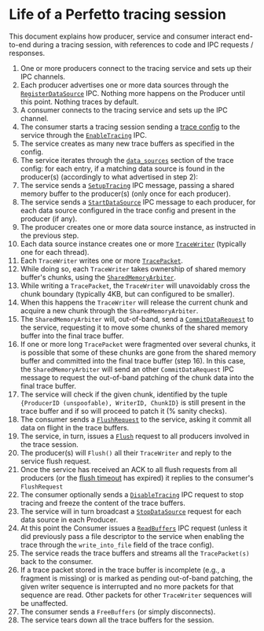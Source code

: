 # Life of a Perfetto tracing session

This document explains how producer, service and consumer interact end-to-end
during a tracing session, with references to code and IPC requests / responses.

1.  One or more producers connect to the tracing service and sets up their IPC
    channels.
2.  Each producer advertises one or more data sources through the
    [`RegisterDataSource`](/protos/perfetto/ipc/producer_port.proto#34) IPC.
    Nothing more happens on the Producer until this point. Nothing traces by
    default.
3.  A consumer connects to the tracing service and sets up the IPC channel.
4.  The consumer starts a tracing session sending a
    [trace config](/docs/concepts/config.md) to the service through the
    [`EnableTracing`](/protos/perfetto/ipc/consumer_port.proto#65) IPC.
6.  The service creates as many new trace buffers as specified in the config.
7.  The service iterates through the
    [`data_sources`](/protos/perfetto/config/trace_config.proto#50) section of
    the trace config: for each entry, if a matching data source is found in the
    producer(s) (accordingly to what advertised in step 2):
8.  The service sends a
    [`SetupTracing`](/protos/perfetto/ipc/producer_port.proto#112) IPC message,
    passing a shared memory buffer  to the producer(s) (only once for each
    producer).
9.  The service sends a
    [`StartDataSource`](/protos/perfetto/ipc/producer_port.proto#105) IPC message
    to each producer, for each data source configured in the trace config and
    present in the producer (if any).
10. The producer creates one or more data source instance, as instructed in
    the previous step.
11. Each data source instance creates one or more
    [`TraceWriter`](/include/perfetto/ext/tracing/core/trace_writer.h) (typically
    one for each thread).
12. Each `TraceWriter` writes one or more
    [`TracePacket`](/protos/perfetto/trace/trace_packet.proto).
13. While doing so, each `TraceWriter` takes ownership of shared memory buffer's
    chunks, using the [`SharedMemoryArbiter`](/include/perfetto/ext/tracing/core/shared_memory_arbiter.h).
14. While writing a `TracePacket`, the `TraceWriter` will unavoidably cross the
    chunk boundary (typically 4KB, but can configured to be smaller).
15. When this happens the `TraceWriter` will release the current chunk and
    acquire a new chunk through the `SharedMemoryArbiter`.
16. The `SharedMemoryArbiter` will, out-of-band, send a
    [`CommitDataRequest`](/protos/perfetto/ipc/producer_port.proto#41) to the
    service, requesting it to move some chunks of the shared memory buffer into
    the final trace buffer.
17. If one or more long `TracePacket` were fragmented over several chunks, it is
    possible that some of these chunks are gone from the shared memory
    buffer and committed into the final trace buffer (step 16). In this case,
    the `SharedMemoryArbiter` will send an other `CommitDataRequest` IPC message
    to request the out-of-band patching of the chunk data into the final trace
    buffer.
18. The service will check if the given chunk, identified by the tuple
    `{ProducerID (unspoofable), WriterID, ChunkID}` is still present in the
    trace buffer and if so will proceed to patch it (% sanity checks).
19. The consumer sends a [`FlushRequest`](/protos/perfetto/ipc/consumer_port.proto#52)
    to the service, asking it commit all data on flight in the trace buffers.
20. The service, in turn, issues a
    [`Flush`](/protos/perfetto/ipc/producer_port.proto#132) request to all
    producers involved in the trace session.
21. The producer(s) will `Flush()` all their `TraceWriter` and reply to the
    service flush request.
22. Once the service has received an ACK to all flush requests from all
    producers (or the
    [flush timeout](/protos/perfetto/ipc/consumer_port.proto#117) has expired)
    it replies to the consumer's `FlushRequest`
23. The consumer optionally sends a
    [`DisableTracing`](/protos/perfetto/ipc/consumer_port.proto#38) IPC request
    to stop tracing and freeze the content of the trace buffers.
24. The service will in turn broadcast a
    [`StopDataSource`](/protos/perfetto/ipc/producer_port.proto#110) request for
    each data source in each Producer.
23. At this point the Consumer issues a
    [`ReadBuffers`](/protos/perfetto/ipc/consumer_port.proto#41) IPC request
    (unless it did previously pass a file descriptor to the service when
    enabling the trace through the `write_into_file` field of the trace config).
24. The service reads the trace buffers and streams all the `TracePacket(s)`
    back to the consumer.
25. If a trace packet stored in the trace buffer is incomplete (e.g., a fragment
    is missing) or is marked as pending out-of-band patching, the given writer
    sequence is interrupted and no more packets for that sequence are read.
    Other packets for other `TraceWriter` sequences will be unaffected.
26. The consumer sends a `FreeBuffers` (or simply disconnects).
27. The service tears down all the trace buffers for the session.

